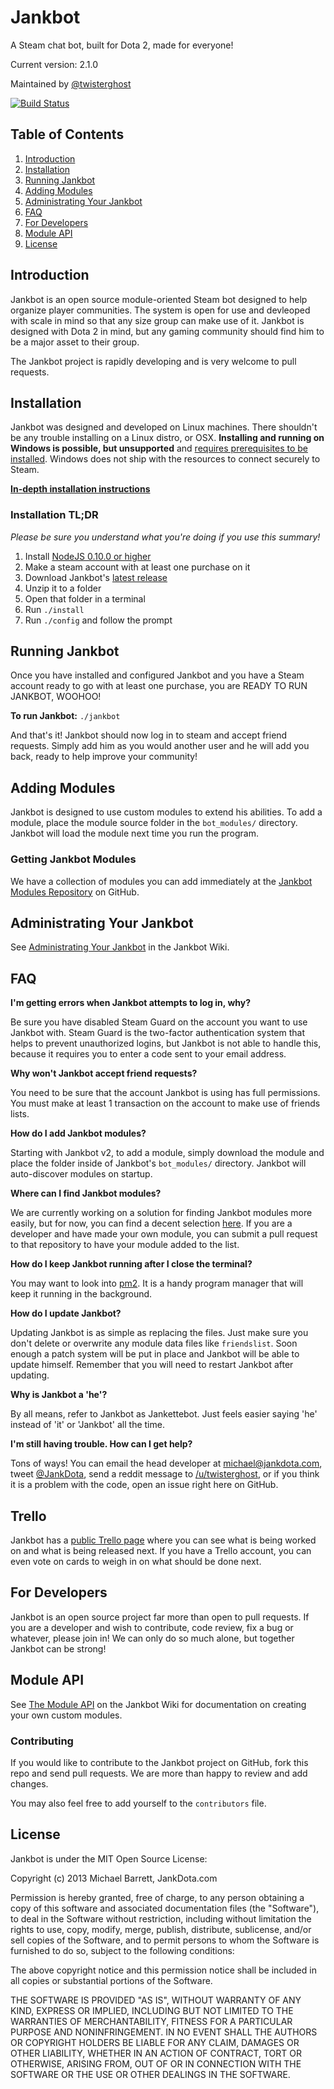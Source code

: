 # Jankbot
A Steam chat bot, built for Dota 2, made for everyone!

Current version: 2.1.0

Maintained by [@twisterghost](http://twitter.com/twisterghost)

[![Build Status](https://travis-ci.org/twisterghost/jankbot.svg?branch=master)](https://travis-ci.org/twisterghost/jankbot)

## Table of Contents
1. [Introduction](#introduction)
2. [Installation](#installation)
3. [Running Jankbot](#running-jankbot)
4. [Adding Modules](#adding-modules)
5. [Administrating Your Jankbot](#administrating-your-jankbot)
6. [FAQ](#faq)
7. [For Developers](#for-developers)
8. [Module API](#module-api)
9. [License](#license)

## Introduction
Jankbot is an open source module-oriented Steam bot designed to help organize
player communities. The system is open for use and devleoped with scale in mind
so that any size group can make use of it. Jankbot is designed with Dota 2 in
mind, but any gaming community should find him to be a major asset to their
group.

The Jankbot project is rapidly developing and is very welcome to pull requests.

## Installation
Jankbot was designed and developed on Linux machines. There shouldn't be any
trouble installing on a Linux distro, or OSX. **Installing and running on Windows
is possible, but unsupported** and
[requires prerequisites to be installed](https://github.com/twisterghost/jankbot/wiki/Windows-Prerequisites).
Windows does not ship with the resources to connect securely to Steam.

**[In-depth installation instructions](https://github.com/twisterghost/jankbot/wiki/Installation-&-Setup)**

### Installation TL;DR

*Please be sure you understand what you're doing if you use this summary!*

1. Install [NodeJS 0.10.0 or higher](http://nodejs.org/)
2. Make a steam account with at least one purchase on it
3. Download Jankbot's [latest release](https://github.com/twisterghost/jankbot/releases)
4. Unzip it to a folder
5. Open that folder in a terminal
6. Run `./install`
7. Run `./config` and follow the prompt

## Running Jankbot

Once you have installed and configured Jankbot and you have a Steam account
ready to go with at least one purchase, you are READY TO RUN JANKBOT, WOOHOO!

**To run Jankbot:** `./jankbot`

And that's it! Jankbot should now log in to steam and accept friend requests.
Simply add him as you would another user and he will add you back, ready to help
improve your community!

## Adding Modules

Jankbot is designed to use custom modules to extend his abilities. To add a
module, place the module source folder in the `bot_modules/`
directory. Jankbot will load the module next time you run the program.

### Getting Jankbot Modules

We have a collection of modules you can add immediately at the
[Jankbot Modules Repository](https://github.com/JankGaming/jankbot-modules) on
GitHub.

## Administrating Your Jankbot

See [Administrating Your Jankbot](https://github.com/twisterghost/jankbot/wiki/Administrating-Your-Jankbot)
in the Jankbot Wiki.

## FAQ

**I'm getting errors when Jankbot attempts to log in, why?**

Be sure you have disabled Steam Guard on the account you want to use Jankbot
with. Steam Guard is the two-factor authentication system that helps to prevent
unauthorized logins, but Jankbot is not able to handle this, because it requires
you to enter a code sent to your email address.

**Why won't Jankbot accept friend requests?**

You need to be sure that the account Jankbot is using has full permissions. You
must make at least 1 transaction on the account to make use of friends lists.

**How do I add Jankbot modules?**

Starting with Jankbot v2, to add a module, simply download the module and place
the folder inside of Jankbot's `bot_modules/` directory. Jankbot will
auto-discover modules on startup.

**Where can I find Jankbot modules?**

We are currently working on a solution for finding Jankbot modules more easily,
but for now, you can find a decent selection
[here](https://github.com/JankGaming/jankbot-modules). If you are a developer
and have made your own module, you can submit a pull request to that repository
to have your module added to the list.

**How do I keep Jankbot running after I close the terminal?**

You may want to look into [pm2](https://github.com/unitech/pm2). It is a handy
program manager that will keep it running in the background.

**How do I update Jankbot?**

Updating Jankbot is as simple as replacing the files. Just make sure you don't
delete or overwrite any module data files like `friendslist`. Soon enough a
patch system will be put in place and Jankbot will be able to update himself.
Remember that you will need to restart Jankbot after updating.

**Why is Jankbot a 'he'?**

By all means, refer to Jankbot as Jankettebot. Just feels easier saying 'he'
instead of 'it' or 'Jankbot' all the time.

**I'm still having trouble. How can I get help?**

Tons of ways! You can email the head developer at michael@jankdota.com,
tweet [@JankDota](http://twitter.com/jankdota), send a reddit message to
[/u/twisterghost](http://reddit.com/u/twisterghost), or if you think it is a
problem with the code, open an issue right here on GitHub.

## Trello

Jankbot has a [public Trello page](https://trello.com/b/4zEJvVmk/jankbot) where you can see what is
being worked on and what is being released next. If you have a Trello account, you can even vote on
cards to weigh in on what should be done next.

## For Developers

Jankbot is an open source project far more than open to pull requests. If you
are a developer and wish to contribute, code review, fix a bug or whatever,
please join in! We can only do so much alone, but together Jankbot can be
strong!

## Module API

See [The Module API](https://github.com/twisterghost/jankbot/wiki/The-Module-API)
on the Jankbot Wiki for documentation on creating your own custom modules.

### Contributing
If you would like to contribute to the Jankbot project on GitHub, fork this repo
and send pull requests. We are more than happy to review and add changes.

You may also feel free to add yourself to the `contributors` file.

## License

Jankbot is under the MIT Open Source License:

Copyright (c) 2013 Michael Barrett, JankDota.com

Permission is hereby granted, free of charge, to any person obtaining a copy of this software and associated documentation files (the "Software"), to deal in the Software without restriction, including without limitation the rights to use, copy, modify, merge, publish, distribute, sublicense, and/or sell copies of the Software, and to permit persons to whom the Software is furnished to do so, subject to the following conditions:

The above copyright notice and this permission notice shall be included in all copies or substantial portions of the Software.

THE SOFTWARE IS PROVIDED "AS IS", WITHOUT WARRANTY OF ANY KIND, EXPRESS OR IMPLIED, INCLUDING BUT NOT LIMITED TO THE WARRANTIES OF MERCHANTABILITY, FITNESS FOR A PARTICULAR PURPOSE AND NONINFRINGEMENT. IN NO EVENT SHALL THE AUTHORS OR COPYRIGHT HOLDERS BE LIABLE FOR ANY CLAIM, DAMAGES OR OTHER LIABILITY, WHETHER IN AN ACTION OF CONTRACT, TORT OR OTHERWISE, ARISING FROM, OUT OF OR IN CONNECTION WITH THE SOFTWARE OR THE USE OR OTHER DEALINGS IN THE SOFTWARE.
